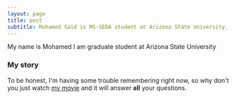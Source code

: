 ```yaml
---
layout: page
title: post
subtitle: Mohamed Said is MS-SEDA student at Arizona State University.
---
```


My name is Mohamed I am graduate student at Arizona State University
### My story

To be honest, I'm having some trouble remembering right now, so why don't you just watch [my movie](https://en.wikipedia.org/wiki/The_Princess_Bride_%28film%29) and it will answer **all** your questions.
